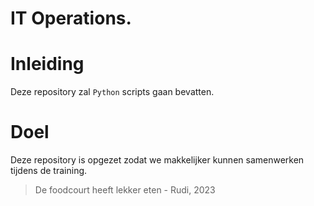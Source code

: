 IT Operations.
=============
# Inleiding
Deze repository zal `Python` scripts gaan bevatten. 
# Doel
Deze repository is opgezet zodat we makkelijker kunnen samenwerken tijdens de training.

> De foodcourt heeft lekker eten - Rudi, 2023
